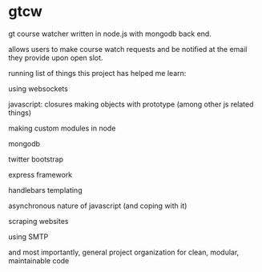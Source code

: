 gtcw
====
gt course watcher written in node.js with mongodb back end.

allows users to make course watch requests and be notified at the email they provide upon open slot.

running list of things this project has helped me learn:

using websockets

javascript:
	closures
	making objects with prototype
	(among other js related things)

making custom modules in node

mongodb

twitter bootstrap

express framework

handlebars templating

asynchronous nature of javascript (and coping with it)

scraping websites

using SMTP

and most importantly, general project organization for clean, modular, maintainable code
